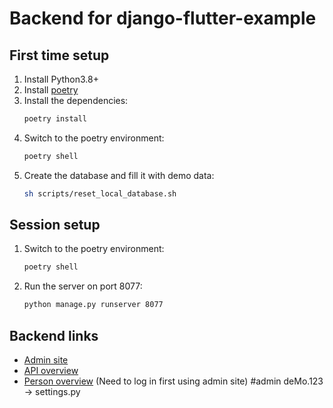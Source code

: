 # Backend for django-flutter-example

## First time setup

1. Install Python3.8+
2. Install [poetry](https://python-poetry.org/)
3. Install the dependencies:
   ```bash
   poetry install
   ```
4. Switch to the poetry environment:
   ```bash
   poetry shell
   ```
5. Create the database and fill it with demo data:
   ```bash
   sh scripts/reset_local_database.sh
   ```

## Session setup

1. Switch to the poetry environment:
   ```bash
   poetry shell
   ```
2. Run the server on port 8077:
   ```bash
   python manage.py runserver 8077
   ```

## Backend links

- [Admin site](http://localhost:8077/admin/)
- [API overview](http://localhost:8077/)
- [Person overview](http://localhost:8077/persons/) (Need to log in first using admin site)
#admin deMo.123 -> settings.py 